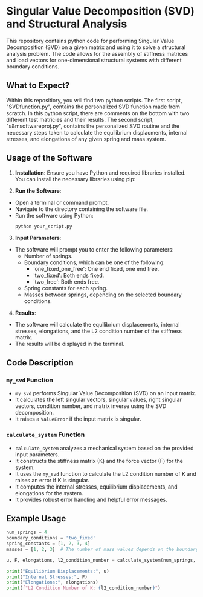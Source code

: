 # Singular Value Decomposition (SVD) and Structural Analysis

This repository contains python code for performing Singular Value Decomposition (SVD) on a given matrix and using it to solve a structural analysis problem. The code allows for the assembly of stiffness matrices and load vectors for one-dimensional structural systems with different boundary conditions.

## What to Expect?
Within this repositiory, you will find two python scripts. The first script, "SVDfunction.py", contains the personalized SVD function made from scratch. In this python script, there are comments on the bottom with two different test matricies and their results. The second script, "s&msoftwareproj.py", contains the personalized SVD routine and the necessary steps taken to calculate the equilibrium displacments, internal stresses, and elongations of any given spring and mass system.

## 


## Usage of the Software

1. **Installation**: Ensure you have Python and required libraries installed. You can install the necessary libraries using pip:

2. **Run the Software**:
- Open a terminal or command prompt.
- Navigate to the directory containing the software file.
- Run the software using Python:
  ```
  python your_script.py
  ```

3. **Input Parameters**:
- The software will prompt you to enter the following parameters:
  - Number of springs.
  - Boundary conditions, which can be one of the following:
    - 'one_fixed_one_free': One end fixed, one end free.
    - 'two_fixed': Both ends fixed.
    - 'two_free': Both ends free.
  - Spring constants for each spring.
  - Masses between springs, depending on the selected boundary conditions.

4. **Results**:
- The software will calculate the equilibrium displacements, internal stresses, elongations, and the L2 condition number of the stiffness matrix.
- The results will be displayed in the terminal.

## Code Description

### `my_svd` Function
- `my_svd` performs Singular Value Decomposition (SVD) on an input matrix.
- It calculates the left singular vectors, singular values, right singular vectors, condition number, and matrix inverse using the SVD decomposition.
- It raises a `ValueError` if the input matrix is singular.

### `calculate_system` Function
- `calculate_system` analyzes a mechanical system based on the provided input parameters.
- It constructs the stiffness matrix (K) and the force vector (F) for the system.
- It uses the `my_svd` function to calculate the L2 condition number of K and raises an error if K is singular.
- It computes the internal stresses, equilibrium displacements, and elongations for the system.
- It provides robust error handling and helpful error messages.

## Example Usage

```python
num_springs = 4
boundary_conditions = 'two_fixed'
spring_constants = [1, 2, 3, 4]
masses = [1, 2, 3]  # The number of mass values depends on the boundary conditions.

u, F, elongations, l2_condition_number = calculate_system(num_springs, spring_constants, masses, boundary_conditions)

print("Equilibrium Displacements:", u)
print("Internal Stresses:", F)
print("Elongations:", elongations)
print(f"L2 Condition Number of K: {l2_condition_number}")

